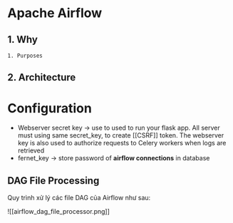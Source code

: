 # Apache Airflow


## 1. Why
	1. Purposes

## 2. Architecture

# Configuration
- Webserver secret key -> use to used to run your flask app. All server must using same secret_key, to create [[CSRF]] token. The webserver key is also used to authorize requests to Celery workers when logs are retrieved
- fernet_key -> store password of **airflow connections** in database




## DAG File Processing

Quy trình xử lý các file DAG của Airflow như sau:

![[airflow_dag_file_processor.png]]
